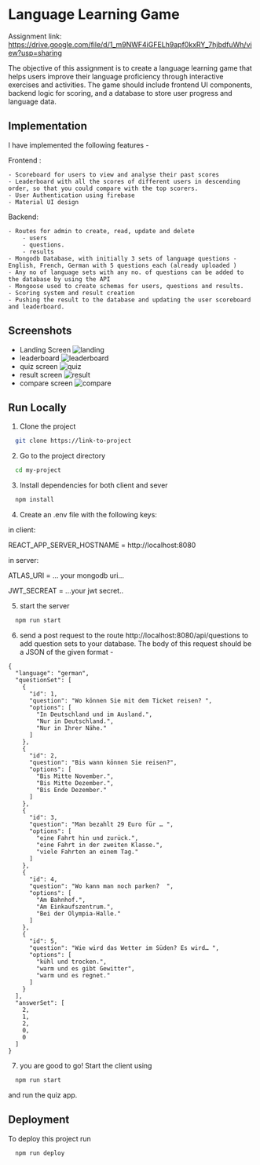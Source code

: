 
# Language Learning Game

Assignment link: https://drive.google.com/file/d/1_m9NWF4iGFELh9apf0kxRY_7hjbdfuWh/view?usp=sharing

The objective of this assignment is to create a language learning game that
helps users improve their language proficiency through interactive exercises
and activities. The game should include frontend UI components, backend
logic for scoring, and a database to store user progress and language data.


## Implementation
I have implemented the following features -

Frontend :

    - Scoreboard for users to view and analyse their past scores
    - Leaderboard with all the scores of different users in descending order, so that you could compare with the top scorers.
    - User Authentication using firebase
    - Material UI design

Backend:

    - Routes for admin to create, read, update and delete
        - users 
        - questions.
        - results
    - Mongodb Database, with initially 3 sets of language questions - English, French, German with 5 questions each (already uploaded )
    - Any no of language sets with any no. of questions can be added to the database by using the API
    - Mongoose used to create schemas for users, questions and results.
    - Scoring system and result creation
    - Pushing the result to the database and updating the user scoreboard and leaderboard.
## Screenshots

- Landing Screen
![landing](https://github.com/Revant202/LanguageQuiz/assets/76607683/d0666905-bcfb-49bf-a0ad-ba5470266c48)
- leaderboard
![leaderboard](https://github.com/Revant202/LanguageQuiz/assets/76607683/3e0a691c-10a1-4700-b286-d15e55cebaae)
- quiz screen
![quiz](https://github.com/Revant202/LanguageQuiz/assets/76607683/89657293-a1b0-44f7-8a1b-a8709188cd8e)
- result screen
![result](https://github.com/Revant202/LanguageQuiz/assets/76607683/75f5306c-7f11-4c97-b882-89d4d89d0717)
- compare screen
![compare](https://github.com/Revant202/LanguageQuiz/assets/76607683/b7787bfc-bd7d-4d31-b80d-e2097f197588)


## Run Locally

1) Clone the project

```bash
  git clone https://link-to-project
```

2) Go to the project directory

```bash
  cd my-project
```

3) Install dependencies for both client and sever

```bash
  npm install
```



4) Create an .env file with the following keys:

in client:

REACT_APP_SERVER_HOSTNAME = http://localhost:8080

in server:

ATLAS_URI = ... your mongodb uri...

JWT_SECREAT = ...your jwt secret..
 
5) start the server

```bash
  npm run start
```
6) send a post request to the route http://localhost:8080/api/questions to add question sets to your database. The body of this request should be a JSON of the given format - 

```
{
  "language": "german",
  "questionSet": [
    {
      "id": 1,
      "question": "Wo können Sie mit dem Ticket reisen? ",
      "options": [
        "In Deutschland und im Ausland.",
        "Nur in Deutschland.",
        "Nur in Ihrer Nähe."
      ]
    },
    {
      "id": 2,
      "question": "Bis wann können Sie reisen?",
      "options": [
        "Bis Mitte November.",
        "Bis Mitte Dezember.",
        "Bis Ende Dezember."
      ]
    },
    {
      "id": 3,
      "question": "Man bezahlt 29 Euro für … ",
      "options": [
        "eine Fahrt hin und zurück.",
        "eine Fahrt in der zweiten Klasse.",
        "viele Fahrten an einem Tag."
      ]
    },
    {
      "id": 4,
      "question": "Wo kann man noch parken?  ",
      "options": [
        "Am Bahnhof.",
        "Am Einkaufszentrum.",
        "Bei der Olympia-Halle."
      ]
    },
    {
      "id": 5,
      "question": "Wie wird das Wetter im Süden? Es wird… ",
      "options": [
        "kühl und trocken.",
        "warm und es gibt Gewitter",
        "warm und es regnet."
      ]
    }
  ],
  "answerSet": [
    2,
    1,
    2,
    0,
    0
  ]
}
```
7) you are good to go! Start the client using
```bash
  npm run start
```
and run the quiz app.

## Deployment

To deploy this project run

```bash
  npm run deploy
```

